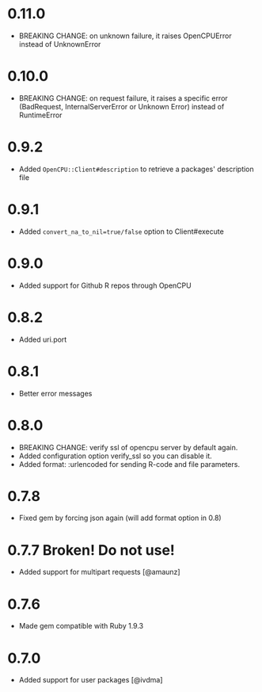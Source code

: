 # 0.11.0

* BREAKING CHANGE: on unknown failure, it raises OpenCPUError instead of UnknownError

# 0.10.0

* BREAKING CHANGE: on request failure, it raises a specific error (BadRequest, InternalServerError or Unknown Error)
  instead of RuntimeError

# 0.9.2

* Added `OpenCPU::Client#description` to retrieve a packages' description file

# 0.9.1

* Added `convert_na_to_nil=true/false` option to Client#execute

# 0.9.0

* Added support for Github R repos through OpenCPU

# 0.8.2

* Added uri.port 

# 0.8.1

* Better error messages

# 0.8.0

* BREAKING CHANGE: verify ssl of opencpu server by default again.
* Added configuration option verify_ssl so you can disable it.
* Added format: :urlencoded for sending R-code and file parameters.

# 0.7.8

* Fixed gem by forcing json again (will add format option in 0.8)

# 0.7.7 Broken! Do not use!

* Added support for multipart requests [@amaunz]

# 0.7.6

* Made gem compatible with Ruby 1.9.3

# 0.7.0

* Added support for user packages [@ivdma]

